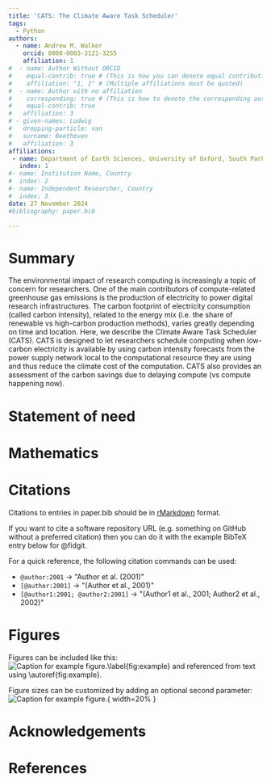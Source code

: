 ```yaml
---
title: 'CATS: The Climate Aware Task Scheduler'
tags:
  - Python
authors:
  - name: Andrew M. Walker
    orcid: 0000-0003-3121-3255
    affiliation: 1
#  - name: Author Without ORCID
#    equal-contrib: true # (This is how you can denote equal contributions between multiple authors)
#    affiliation: "1, 2" # (Multiple affiliations must be quoted)
#  - name: Author with no affiliation
#    corresponding: true # (This is how to denote the corresponding author)
#    equal-contrib: true
#   affiliation: 3
# - given-names: Ludwig
#   dropping-particle: van
#   surname: Beethoven
#   affiliation: 3
affiliations:
 - name: Department of Earth Sciences, University of Oxford, South Parks Road, Oxford, OX1 3AN UK
   index: 1
#- name: Institution Name, Country
#  index: 2
#- name: Independent Researcher, Country
#  index: 3
date: 27 November 2024
#bibliography: paper.bib

---
```


# Summary
The environmental impact of research computing is increasingly a topic of concern for researchers.
One of the main contributors of compute-related greenhouse gas emissions is the production of
electricity to power digital research infrastructures. The carbon footprint of electricity consumption 
(called carbon intensity), related to the energy mix (i.e. the share of renewable vs high-carbon 
production methods), varies greatly depending on time and location.  Here, we describe the Climate 
Aware Task Scheduler (CATS). CATS is designed to let researchers schedule computing when low-carbon 
electricity is available by using carbon intensity forecasts from the power supply network local to 
the computational resource they are using and thus reduce the climate cost of the computation. CATS 
also provides an assessment of the carbon savings due to delaying compute (vs compute happening now).

# Statement of need

# Mathematics

# Citations

Citations to entries in paper.bib should be in
[rMarkdown](http://rmarkdown.rstudio.com/authoring_bibliographies_and_citations.html)
format.

If you want to cite a software repository URL (e.g. something on GitHub without a preferred
citation) then you can do it with the example BibTeX entry below for @fidgit.

For a quick reference, the following citation commands can be used:
- `@author:2001`  ->  "Author et al. (2001)"
- `[@author:2001]` -> "(Author et al., 2001)"
- `[@author1:2001; @author2:2001]` -> "(Author1 et al., 2001; Author2 et al., 2002)"

# Figures

Figures can be included like this:
![Caption for example figure.\label{fig:example}](figure.png)
and referenced from text using \autoref{fig:example}.

Figure sizes can be customized by adding an optional second parameter:
![Caption for example figure.](figure.png){ width=20% }

# Acknowledgements


# References
